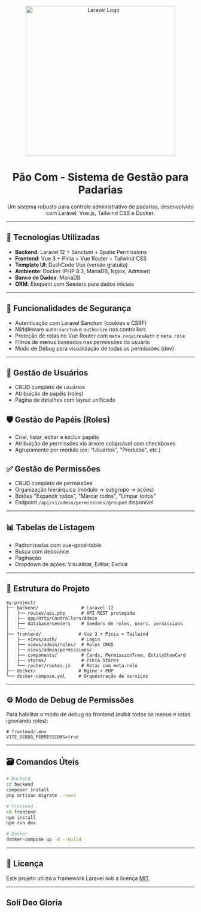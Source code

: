 <p align="center">
  <img src="https://raw.githubusercontent.com/laravel/art/master/logo-lockup/5%20SVG/2%20CMYK/1%20Full%20Color/laravel-logolockup-cmyk-red.svg" width="400" alt="Laravel Logo">
</p>

<h1 align="center">Pão Com - Sistema de Gestão para Padarias</h1>

<p align="center">
  Um sistema robusto para controle administrativo de padarias, desenvolvido com Laravel, Vue.js, Tailwind CSS e Docker.
</p>

---

## 🧰 Tecnologias Utilizadas

- **Backend**: Laravel 12 + Sanctum + Spatie Permissions
- **Frontend**: Vue 3 + Pinia + Vue Router + Tailwind CSS
- **Template UI**: DashCode Vue (versão gratuita)
- **Ambiente**: Docker (PHP 8.3, MariaDB, Nginx, Adminer)
- **Banco de Dados**: MariaDB
- **ORM**: Eloquent com Seeders para dados iniciais

---

## 🔐 Funcionalidades de Segurança

- Autenticação com Laravel Sanctum (cookies e CSRF)
- Middleware `auth:sanctum` e `authorize` nos controllers
- Proteção de rotas no Vue Router com `meta.requiresAuth` e `meta.role`
- Filtros de menus baseados nas permissões do usuário
- Modo de Debug para visualização de todas as permissões (dev)

---

## 👤 Gestão de Usuários

- CRUD completo de usuários
- Atribuição de papéis (roles)
- Página de detalhes com layout unificado

## 🛡️ Gestão de Papéis (Roles)

- Criar, listar, editar e excluir papéis
- Atribuição de permissões via árvore colapsável com checkboxes
- Agrupamento por módulo (ex: "Usuários", "Produtos", etc.)

## ✅ Gestão de Permissões

- CRUD completo de permissões
- Organização hierárquica (módulo → subgrupo → ações)
- Botões "Expandir todos", "Marcar todos", "Limpar todos"
- Endpoint `/api/v1/admin/permissions/grouped` disponível

---

## 📊 Tabelas de Listagem

- Padronizadas com vue-good-table
- Busca com debounce
- Paginação
- Dropdown de ações: Visualizar, Editar, Excluir

---

## 📁 Estrutura do Projeto

```
my-project/
├── backend/                # Laravel 12
│   ├── routes/api.php      # API REST protegida
│   ├── app/Http/Controllers/Admin
│   ├── database/seeders    # Seeders de roles, users, permissions
│   └── ...
├── frontend/              # Vue 3 + Pinia + Tailwind
│   ├── views/auth/         # Login
│   ├── views/admin/roles/  # Roles CRUD
│   ├── views/admin/permissions/
│   ├── components/         # Cards, PermissionTree, EntityShowCard
│   ├── stores/             # Pinia Stores
│   └── router/routes.js    # Rotas com meta.role
├── docker/                # Nginx + PHP
└── docker-compose.yml     # Orquestração de serviços
```

---

## ⚙️ Modo de Debug de Permissões

Para habilitar o modo de debug no frontend (exibir todos os menus e rotas ignorando roles):

```env
# frontend/.env
VITE_DEBUG_PERMISSIONS=true
```

---

## 🗃️ Comandos Úteis

```bash
# Backend
cd backend
composer install
php artisan migrate --seed

# Frontend
cd frontend
npm install
npm run dev

# Docker
docker-compose up -d --build
```

---

## 📄 Licença

Este projeto utiliza o framework Laravel sob a licença [MIT](https://opensource.org/licenses/MIT).

---

## Soli Deo Gloria